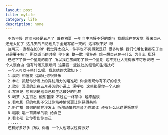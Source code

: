 ```yaml
---
layout: post
title: mylife
category: life
description: none
---
```

	 不急不慢 时间已经是五月了 暖春初夏 一年当中再好不好的季节 我却现在在发觉 看来自己还是太忙了 这几天的日记也几乎全是写前一天的 这样很不好 嗯  
	 这两天一直都在忙DRP 我觉得太投入一件事也不见得就是好 很多时候 我们忙着忙着都忘了自己是要干嘛了 所以适当的时候 停下来 歇一歇 喝杯茶 想一想自己在干什么 为什么 挺好  
	 已经下了快一个星期的雨了 所以我在房间宅了快一个星期 这不觉让人觉得很不可思议吧 一个人很自由 但有时候又很烦闷 这需要一些独处的经验和生活技巧  
	 一个人可以干些什么呢，我总结的大致如下： 
	 1.晨跑 相信我 运动让你很快乐 
	 2.拳击 抓起你沙发上的靠枕用力的瞄准吧 你会发现你有不好的念头
	 3.散步 漫漫的走在五月芬芳的小道上 深呼吸 这些都是你一个人的
	 4.写日记 写日记是给自己和生活最好的礼物  
	 5.喝茶 人生百态 酸甜苦辣 不过在一杯茶中 越来越淡
	 6.看电影 好的电影不仅让你精神愉悦更让你获得共鸣 
	 7.听广播 懒懒的躺在沙发上 听那动情的声音为你朗读 还有什么比这更惬意呢
	 8.唱歌 唱一首简单的歌 给自己 
	 9.看书吧 让你看到你自己 
	 ...... 
	 还有好多好多 所以 你看 一个人也可以过得很好  